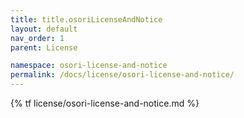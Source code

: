 ```yaml
---
title: title.osoriLicenseAndNotice
layout: default
nav_order: 1
parent: License

namespace: osori-license-and-notice
permalink: /docs/license/osori-license-and-notice/
---
```

{% tf license/osori-license-and-notice.md %}